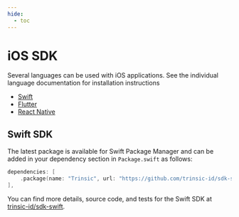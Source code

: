 ```yaml
---
hide:
  - toc
---
```


# iOS SDK

Several languages can be used with iOS applications. See the individual language documentation for installation instructions

- [Swift](#2-swift-sdk)
- [Flutter](/dart/)
- [React Native](/web/)

## Swift SDK

The latest package is available for Swift Package Manager and can be added in your dependency section in `Package.swift` as follows:

```swift
dependencies: [
    .package(name: "Trinsic", url: "https://github.com/trinsic-id/sdk-swift", branch: "main")
],
```

 You can find more details, source code, and tests for the Swift SDK at [trinsic-id/sdk-swift](https://github.com/trinsic-id/sdk-swift).
